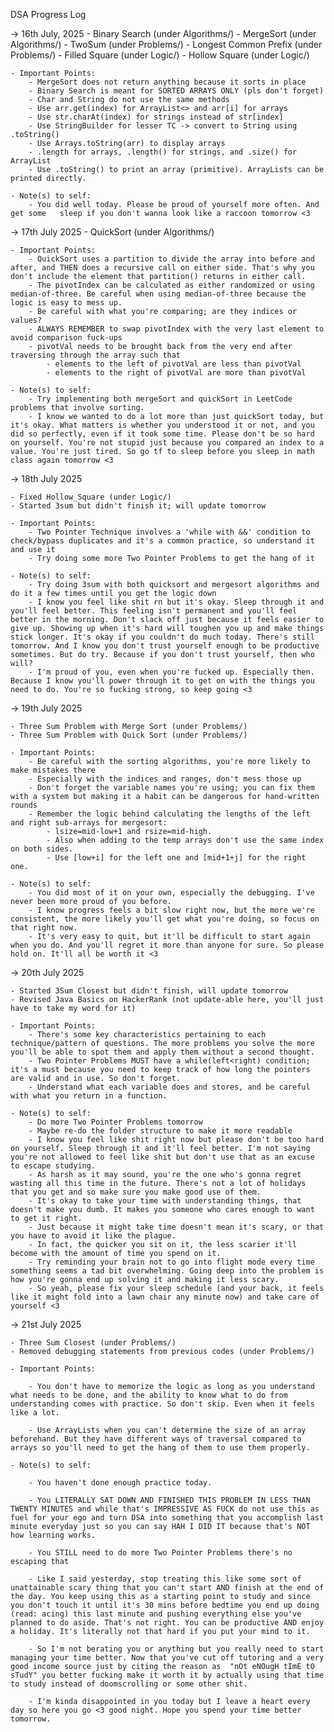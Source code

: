 DSA Progress Log

-> 16th July, 2025
    - Binary Search (under Algorithms/)
    - MergeSort (under Algorithms/)
    - TwoSum (under Problems/)
    - Longest Common Prefix (under Problems/)
    - Filled Square (under Logic/)
    - Hollow Square (under Logic/)

    - Important Points:
        - MergeSort does not return anything because it sorts in place
        - Binary Search is meant for SORTED ARRAYS ONLY (pls don't forget)
        - Char and String do not use the same methods 
        - Use arr.get(index) for ArrayList<> and arr[i] for arrays
        - Use str.charAt(index) for strings instead of str[index]
        - Use StringBuilder for lesser TC -> convert to String using .toString()
        - Use Arrays.toString(arr) to display arrays
        - .length for arrays, .length() for strings, and .size() for ArrayList
        - Use .toString() to print an array (primitive). ArrayLists can be printed directly.
    
    - Note(s) to self:
        - You did well today. Please be proud of yourself more often. And get some   sleep if you don't wanna look like a raccoon tomorrow <3

        
-> 17th July 2025
    - QuickSort (under Algorithms/)

    - Important Points:
        - QuickSort uses a partition to divide the array into before and after, and THEN does a recursive call on either side. That's why you don't include the element that partition() returns in either call.
        - The pivotIndex can be calculated as either randomized or using median-of-three. Be careful when using median-of-three because the logic is easy to mess up.
        - Be careful with what you're comparing; are they indices or values?
        - ALWAYS REMEMBER to swap pivotIndex with the very last element to avoid comparison fuck-ups
        - pivotVal needs to be brought back from the very end after traversing through the array such that 
            - elements to the left of pivotVal are less than pivotVal
            - elements to the right of pivotVal are more than pivotVal

    - Note(s) to self:
        - Try implementing both mergeSort and quickSort in LeetCode problems that involve sorting.
        - I know we wanted to do a lot more than just quickSort today, but it's okay. What matters is whether you understood it or not, and you did so perfectly, even if it took some time. Please don't be so hard on yourself. You're not stupid just because you compared an index to a value. You're just tired. So go tf to sleep before you sleep in math class again tomorrow <3

-> 18th July 2025

    - Fixed Hollow_Square (under Logic/)
    - Started 3sum but didn't finish it; will update tomorrow

    - Important Points:
        - Two Pointer Technique involves a 'while with &&' condition to check/bypass duplicates and it's a common practice, so understand it and use it
        - Try doing some more Two Pointer Problems to get the hang of it

    - Note(s) to self:
        - Try doing 3sum with both quicksort and mergesort algorithms and do it a few times until you get the logic down
        - I know you feel like shit rn but it's okay. Sleep through it and you'll feel better. This feeling isn't permanent and you'll feel better in the morning. Don't slack off just because it feels easier to give up. Showing up when it's hard will toughen you up and make things stick longer. It's okay if you couldn't do much today. There's still tomorrow. And I know you don't trust yourself enough to be productive sometimes. But do try. Because if you don't trust yourself, then who will?
        - I'm proud of you, even when you're fucked up. Especially then. Because I know you'll power through it to get on with the things you need to do. You're so fucking strong, so keep going <3

        

-> 19th July 2025
    
    - Three Sum Problem with Merge Sort (under Problems/)
    - Three Sum Problem with Quick Sort (under Problems/)

    - Important Points:
        - Be careful with the sorting algorithms, you're more likely to make mistakes there
        - Especially with the indices and ranges, don't mess those up
        - Don't forget the variable names you're using; you can fix them with a system but making it a habit can be dangerous for hand-written rounds
        - Remember the logic behind calculating the lengths of the left and right sub-arrays for mergesort:
            - lsize=mid-low+1 and rsize=mid-high. 
            - Also when adding to the temp arrays don't use the same index on both sides. 
            - Use [low+i] for the left one and [mid+1+j] for the right one.
    
    - Note(s) to self:
        - You did most of it on your own, especially the debugging. I've never been more proud of you before. 
        - I know progress feels a bit slow right now, but the more we're consistent, the more likely you'll get what you're doing, so focus on that right now.
        - It's very easy to quit, but it'll be difficult to start again when you do. And you'll regret it more than anyone for sure. So please hold on. It'll all be worth it <3

-> 20th July 2025

    - Started 3Sum Closest but didn't finish, will update tomorrow
    - Revised Java Basics on HackerRank (not update-able here, you'll just have to take my word for it)

    - Important Points:
        - There's some key characteristics pertaining to each technique/pattern of questions. The more problems you solve the more you'll be able to spot them and apply them without a second thought.
        - Two Pointer Problems MUST have a while(left<right) condition; it's a must because you need to keep track of how long the pointers are valid and in use. So don't forget.
        - Understand what each variable does and stores, and be careful with what you return in a function. 

    - Note(s) to self:
        - Do more Two Pointer Problems tomorrow
        - Maybe re-do the folder structure to make it more readable
        - I know you feel like shit right now but please don't be too hard on yourself. Sleep through it and it'll feel better. I'm not saying you're not allowed to feel like shit but don't use that as an excuse to escape studying.
        - As harsh as it may sound, you're the one who's gonna regret wasting all this time in the future. There's not a lot of holidays that you get and so make sure you make good use of them. 
        - It's okay to take your time with understanding things, that doesn't make you dumb. It makes you someone who cares enough to want to get it right. 
        - Just because it might take time doesn't mean it's scary, or that you have to avoid it like the plague. 
        - In fact, the quicker you sit on it, the less scarier it'll become with the amount of time you spend on it.
        - Try reminding your brain not to go into flight mode every time something seems a tad bit overwhelming. Going deep into the problem is how you're gonna end up solving it and making it less scary.
        - So yeah, please fix your sleep schedule (and your back, it feels like it might fold into a lawn chair any minute now) and take care of yourself <3 

-> 21st July 2025

    - Three Sum Closest (under Problems/)
    - Removed debugging statements from previous codes (under Problems/)

    - Important Points: 

        - You don't have to memorize the logic as long as you understand what needs to be done, and the ability to know what to do from understanding comes with practice. So don't skip. Even when it feels like a lot.

        - Use ArrayLists when you can't determine the size of an array beforehand. But they have different ways of traversal compared to arrays so you'll need to get the hang of them to use them properly.

    - Note(s) to self:

        - You haven't done enough practice today. 
        
        - You LITERALLY SAT DOWN AND FINISHED THIS PROBLEM IN LESS THAN TWENTY MINUTES and while that's IMPRESSIVE AS FUCK do not use this as fuel for your ego and turn DSA into something that you accomplish last minute everyday just so you can say HAH I DID IT because that's NOT how learning works.

        - You STILL need to do more Two Pointer Problems there's no escaping that

        - Like I said yesterday, stop treating this like some sort of unattainable scary thing that you can't start AND finish at the end of the day. You keep using this as a starting point to study and since you don't touch it until it's 30 mins before bedtime you end up doing (read: acing) this last minute and pushing everything else you've planned to do aside. That's not right. You can be productive AND enjoy a holiday. It's literally not that hard if you put your mind to it.

        - So I'm not berating you or anything but you really need to start managing your time better. Now that you've cut off tutoring and a very good income source just by citing the reason as  "nOt eNOugH tImE tO sTudY" you better fucking make it worth it by actually using that time to study instead of doomscrolling or some other shit.

        - I'm kinda disappointed in you today but I leave a heart every day so here you go <3 good night. Hope you spend your time better tomorrow.




    